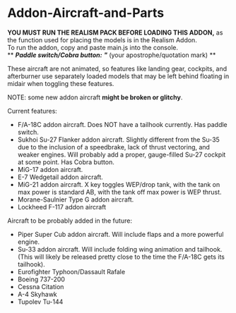 # Addon-Aircraft-and-Parts

**YOU MUST RUN THE REALISM PACK BEFORE LOADING THIS ADDON,** as the function used for placing the models is in the Realism Addon.</br>
To run the addon, copy and paste main.js into the console.<br>
** ***Paddle switch/Cobra button:***   ***"*** (your apostrophe/quotation mark) **

These aircraft are not animated, so features like landing gear, cockpits, and afterburner use separately loaded models that may be left behind floating in midair when toggling these features.

NOTE: some new addon aircraft **might be broken or glitchy**.

Current features:
- F/A-18C addon aircraft. Does NOT have a tailhook currently. Has paddle switch.
- Sukhoi Su-27 Flanker addon aircraft. Slightly different from the Su-35 due to the inclusion of a speedbrake, lack of thrust vectoring, and weaker engines. Will probably add a proper, gauge-filled Su-27 cockpit at some point. Has Cobra button.
- MiG-17 addon aircraft.
- E-7 Wedgetail addon aircraft.
- MiG-21 addon aircraft. X key toggles WEP/drop tank, with the tank on max power is standard AB, with the tank off max power is WEP thrust.
- Morane-Saulnier Type G addon aircraft.
- Lockheed F-117 addon aircraft

Aircraft to be probably added in the future:</br>
- Piper Super Cub addon aircraft. Will include flaps and a more powerful engine.
- Su-33 addon aircraft. Will include folding wing animation and tailhook. (This will likely be released pretty close to the time the F/A-18C gets its tailhook).
- Eurofighter Typhoon/Dassault Rafale
- Boeing 737-200
- Cessna Citation
- A-4 Skyhawk
- Tupolev Tu-144
